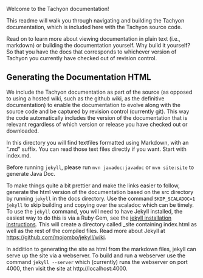 Welcome to the Tachyon documentation!

This readme will walk you through navigating and building the Tachyon documentation, which is
included here with the Tachyon source code.

Read on to learn more about viewing documentation in plain text (i.e., markdown) or building the
documentation yourself. Why build it yourself? So that you have the docs that corresponds to
whichever version of Tachyon you currently have checked out of revision control.

## Generating the Documentation HTML

We include the Tachyon documentation as part of the source (as opposed to using a hosted wiki, such
as the github wiki, as the definitive documentation) to enable the documentation to evolve along
with the source code and be captured by revision control (currently git). This way the code
automatically includes the version of the documentation that is relevant regardless of which version
or release you have checked out or downloaded.

In this directory you will find textfiles formatted using Markdown, with an ".md" suffix. You can
read those text files directly if you want. Start with index.md.

Before running `jekyll`, please run `mvn javadoc:javadoc` or `mvn site:site` to generate Java Doc.

To make things quite a bit prettier and make the links easier to follow, generate the html version
of the documentation based on the src directory by running `jekyll` in the docs directory. Use the
command `SKIP_SCALADOC=1 jekyll` to skip building and copying over the scaladoc which can be timely.
To use the `jekyll` command, you will need to have Jekyll installed, the easiest way to do this is
via a Ruby Gem, see the
[jekyll installation instructions](https://github.com/mojombo/jekyll/wiki/install). This will create
a directory called _site containing index.html as well as the rest of the compiled files. Read more
about Jekyll at https://github.com/mojombo/jekyll/wiki.

In addition to generating the site as html from the markdown files, jekyll can serve up the site via
a webserver. To build and run a webserver use the command `jekyll --server` which (currently) runs
the webserver on port 4000, then visit the site at http://localhost:4000.
